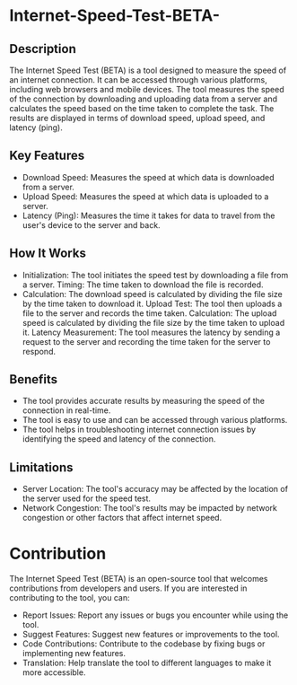# Internet-Speed-Test-BETA-


## Description
The Internet Speed Test (BETA) is a tool designed to measure the speed of an internet connection. It can be accessed through various platforms, including web browsers and mobile devices. The tool measures the speed of the connection by downloading and uploading data from a server and calculates the speed based on the time taken to complete the task. The results are displayed in terms of download speed, upload speed, and latency (ping).
## Key Features
- Download Speed: Measures the speed at which data is downloaded from a server.
- Upload Speed: Measures the speed at which data is uploaded to a server.
- Latency (Ping): Measures the time it takes for data to travel from the user's device to the server and back.
## How It Works
- Initialization: The tool initiates the speed test by downloading a file from a server.
Timing: The time taken to download the file is recorded.
- Calculation: The download speed is calculated by dividing the file size by the time taken to download it.
Upload Test: The tool then uploads a file to the server and records the time taken.
Calculation: The upload speed is calculated by dividing the file size by the time taken to upload it.
Latency Measurement: The tool measures the latency by sending a request to the server and recording the time taken for the server to respond.
## Benefits
- The tool provides accurate results by measuring the speed of the connection in real-time.
- The tool is easy to use and can be accessed through various platforms.
- The tool helps in troubleshooting internet connection issues by identifying the speed and latency of the connection.
## Limitations
- Server Location: The tool's accuracy may be affected by the location of the server used for the speed test.
- Network Congestion: The tool's results may be impacted by network congestion or other factors that affect internet speed.
# Contribution
The Internet Speed Test (BETA) is an open-source tool that welcomes contributions from developers and users. If you are interested in contributing to the tool, you can:
- Report Issues: Report any issues or bugs you encounter while using the tool.
- Suggest Features: Suggest new features or improvements to the tool.
- Code Contributions: Contribute to the codebase by fixing bugs or implementing new features.
- Translation: Help translate the tool to different languages to make it more accessible.

